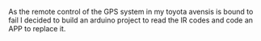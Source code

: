 As the remote control of the GPS system in my toyota avensis is bound to fail I decided to build an arduino project to read the IR codes and code an APP to replace it.
